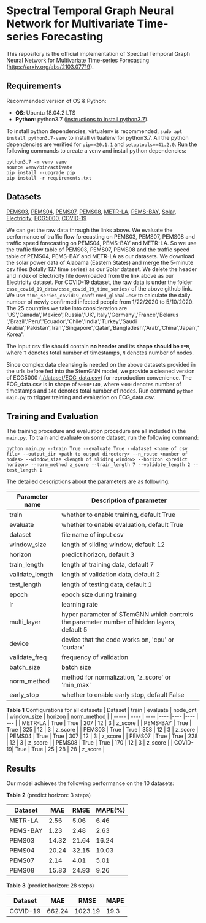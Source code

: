 # Spectral Temporal Graph Neural Network for Multivariate Time-series Forecasting

This repository is the official implementation of Spectral Temporal Graph Neural Network for
Multivariate Time-series Forecasting (https://arxiv.org/abs/2103.07719).

## Requirements

Recommended version of OS & Python:

* **OS**: Ubuntu 18.04.2 LTS
* **Python**: python3.7 ([instructions to install python3.7](https://linuxize.com/post/how-to-install-python-3-7-on-ubuntu-18-04/)).

To install python dependencies, virtualenv is recommended, `sudo apt install python3.7-venv` to install virtualenv for python3.7. All the python dependencies are verified for `pip==20.1.1` and `setuptools==41.2.0`. Run the following commands to create a venv and install python dependencies:

```setup
python3.7 -m venv venv
source venv/bin/activate
pip install --upgrade pip
pip install -r requirements.txt
```

## Datasets

[PEMS03](http://pems.dot.ca.gov/?dnode=Clearinghouse&type=station_5min&district_id=3&submit=Submit),
[PEMS04](http://pems.dot.ca.gov/?dnode=Clearinghouse&type=station_5min&district_id=4&submit=Submit),
[PEMS07](http://pems.dot.ca.gov/?dnode=Clearinghouse&type=station_5min&district_id=7&submit=Submit),
[PEMS08](http://pems.dot.ca.gov/?dnode=Clearinghouse&type=station_5min&district_id=8&submit=Submit),
[METR-LA](https://github.com/liyaguang/DCRNN),
[PEMS-BAY](https://github.com/liyaguang/DCRNN),
[Solar](https://www.nrel.gov/grid/solar-power-data.html),
[Electricity](https://archive.ics.uci.edu/ml/datasets/ElectricityLoadDiagrams20112014),
[ECG5000](http://www.timeseriesclassification.com/description.php?Dataset=ECG5000),
[COVID-19](https://github.com/CSSEGISandData/COVID-19/tree/master)

We can get the raw data through the links above. We evaluate the performance of traffic flow forecasting on PEMS03, PEMS07, PEMS08 and traffic speed forecasting on PEMS04, PEMS-BAY and METR-LA. So we use the traffic flow table of PEMS03, PEMS07, PEMS08 and the traffic speed table of PEMS04, PEMS-BAY and METR-LA as our datasets. We download the solar power data of Alabama (Eastern States) and merge the 5-minute csv files (totally 137 time series) as our Solar dataset. We delete the header and index of Electricity file downloaded from the link above as our Electricity dataset. For COVID-19 dataset, the raw data is under the folder `csse_covid_19_data/csse_covid_19_time_series/` of the above github link. We use `time_series_covid19_confirmed_global.csv` to calculate the daily number of newly confirmed infected people from 1/22/2020 to 5/10/2020. The 25 countries we take into consideration are 'US','Canada','Mexico','Russia','UK','Italy','Germany','France','Belarus ','Brazil','Peru','Ecuador','Chile','India','Turkey','Saudi Arabia','Pakistan','Iran','Singapore','Qatar','Bangladesh','Arab','China','Japan','Korea'.

The input csv file should contain **no header** and its **shape should be `T*N`**, where `T` denotes total number of timestamps, `N` denotes number of nodes.

Since complex data cleansing is needed on the above datasets provided in the urls before fed into the StemGNN model, we provide a cleaned version of ECG5000 ([./dataset/ECG_data.csv](./dataset/ECG_data.csv)) for reproduction convenience. The ECG_data.csv is in shape of `5000*140`, where `5000` denotes number of timestamps and `140` denotes total number of nodes. Run command `python main.py` to trigger training and evaluation on ECG_data.csv.

## Training and Evaluation

The training procedure and evaluation procedure are all included in the `main.py`. To train and evaluate on some dataset, run the following command:

```train & evaluate
python main.py --train True --evaluate True --dataset <name of csv file> --output_dir <path to output directory> --n_route <number of nodes> --window_size <length of sliding window> --horizon <predict horizon> --norm_method z_score --train_length 7 --validate_length 2 --test_length 1
```

The detailed descriptions about the parameters are as following:

| Parameter name | Description of parameter |
| --- | --- |
| train | whether to enable training, default True |
| evaluate | whether to enable evaluation, default True |
| dataset | file name of input csv |
| window_size | length of sliding window, default 12 |
| horizon | predict horizon, default 3 |
| train_length | length of training data, default 7 |
| validate_length | length of validation data, default 2 |
| test_length | length of testing data, default 1 |
| epoch | epoch size during training |
| lr | learning rate |
| multi_layer | hyper parameter of STemGNN which controls the parameter number of hidden layers, default 5 |
| device | device that the code works on, 'cpu' or 'cuda:x' | 
| validate_freq | frequency of validation |
| batch_size | batch size |
| norm_method | method for normalization, 'z_score' or 'min_max' |
| early_stop | whether to enable early stop, default False |


**Table 1** Configurations for all datasets
| Dataset | train | evaluate | node_cnt | window_size | horizon | norm_method |
| -----   | ---- | ---- |---- |---- |---- | --- |
| METR-LA | True | True | 207 | 12 | 3 | z_score |
| PEMS-BAY | True | True |  325 | 12 | 3 | z_score |
| PEMS03 | True | True |  358 | 12 | 3 | z_score |
| PEMS04 | True | True |  307 | 12 | 3 | z_score |
| PEMS07 | True | True | 228 | 12 | 3 | z_score |
| PEMS08 | True | True |  170 | 12 | 3 | z_score |
| COVID-19| True | True | 25 | 28 | 28 | z_score |

## Results

Our model achieves the following performance on the 10 datasets:

**Table 2** (predict horizon: 3 steps)

| Dataset | MAE  | RMSE | MAPE(%) |
| -----   | ---- | ---- | ---- |
| METR-LA | 2.56 | 5.06 | 6.46 |
| PEMS-BAY | 1.23 | 2.48 | 2.63 |
| PEMS03 | 14.32 | 21.64 | 16.24 |
| PEMS04 | 20.24 | 32.15 | 10.03 |
| PEMS07 | 2.14 | 4.01 | 5.01 |
| PEMS08 | 15.83 | 24.93 | 9.26 |

**Table 3** (predict horizon: 28 steps)

| Dataset | MAE  | RMSE | MAPE |
| -----   | ---- | ---- | ---- |
| COVID-19 | 662.24 | 1023.19| 19.3|

